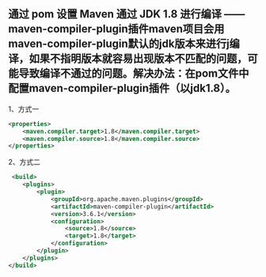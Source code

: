 ## 通过 pom 设置 Maven 通过 JDK 1.8 进行编译 ——maven-compiler-plugin插件maven项目会用maven-compiler-plugin默认的jdk版本来进行j编译，如果不指明版本就容易出现版本不匹配的问题，可能导致编译不通过的问题。解决办法：在pom文件中配置maven-compiler-plugin插件（以jdk1.8）。

1、方式一
```xml
<properties>
    <maven.compiler.target>1.8</maven.compiler.target>
    <maven.compiler.source>1.8</maven.compiler.source>
</properties>
```
2、方式二
```xml
 <build>
    <plugins>
        <plugin>
            <groupId>org.apache.maven.plugins</groupId>
            <artifactId>maven-compiler-plugin</artifactId>
            <version>3.6.1</version>
            <configuration>
                <source>1.8</source>
                <target>1.8</target>
            </configuration>
        </plugin>
    </plugins>
</build>
```